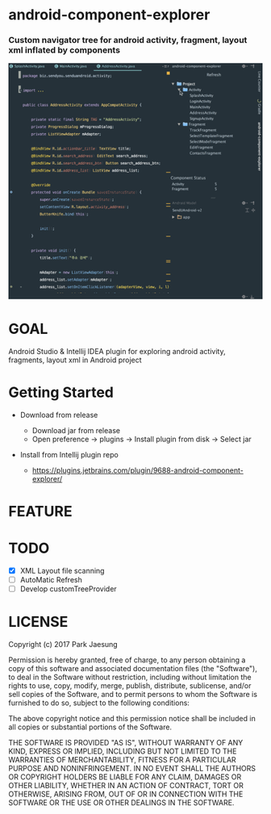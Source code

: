 # android-component-explorer
### Custom navigator tree for android activity, fragment, layout xml inflated by components
![](./screenshot/screenshot.gif)

# GOAL
Android Studio & Intellij IDEA plugin for exploring android activity, fragments, layout xml in Android project
# Getting Started 

* Download from release
  * Download jar from release
  * Open preference -> plugins -> Install plugin from disk -> Select jar
 
* Install from Intellij plugin repo
   * https://plugins.jetbrains.com/plugin/9688-android-component-explorer/
# FEATURE

# TODO
 - [X] XML Layout file scanning
 - [ ] AutoMatic Refresh  
 - [ ] Develop customTreeProvider
 
# LICENSE

Copyright (c) 2017 Park Jaesung

Permission is hereby granted, free of charge, to any person obtaining a copy
of this software and associated documentation files (the "Software"), to deal
in the Software without restriction, including without limitation the rights
to use, copy, modify, merge, publish, distribute, sublicense, and/or sell
copies of the Software, and to permit persons to whom the Software is
furnished to do so, subject to the following conditions:

The above copyright notice and this permission notice shall be included in all
copies or substantial portions of the Software.

THE SOFTWARE IS PROVIDED "AS IS", WITHOUT WARRANTY OF ANY KIND, EXPRESS OR
IMPLIED, INCLUDING BUT NOT LIMITED TO THE WARRANTIES OF MERCHANTABILITY,
FITNESS FOR A PARTICULAR PURPOSE AND NONINFRINGEMENT. IN NO EVENT SHALL THE
AUTHORS OR COPYRIGHT HOLDERS BE LIABLE FOR ANY CLAIM, DAMAGES OR OTHER
LIABILITY, WHETHER IN AN ACTION OF CONTRACT, TORT OR OTHERWISE, ARISING FROM,
OUT OF OR IN CONNECTION WITH THE SOFTWARE OR THE USE OR OTHER DEALINGS IN THE
SOFTWARE.
